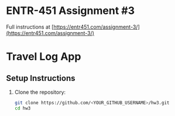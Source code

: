 # ENTR-451 Assignment #3

Full instructions at [https://entr451.com/assignment-3/](https://entr451.com/assignment-3/)

# Travel Log App

## Setup Instructions
1. Clone the repository:
   ```bash
   git clone https://github.com/<YOUR_GITHUB_USERNAME>/hw3.git
   cd hw3
